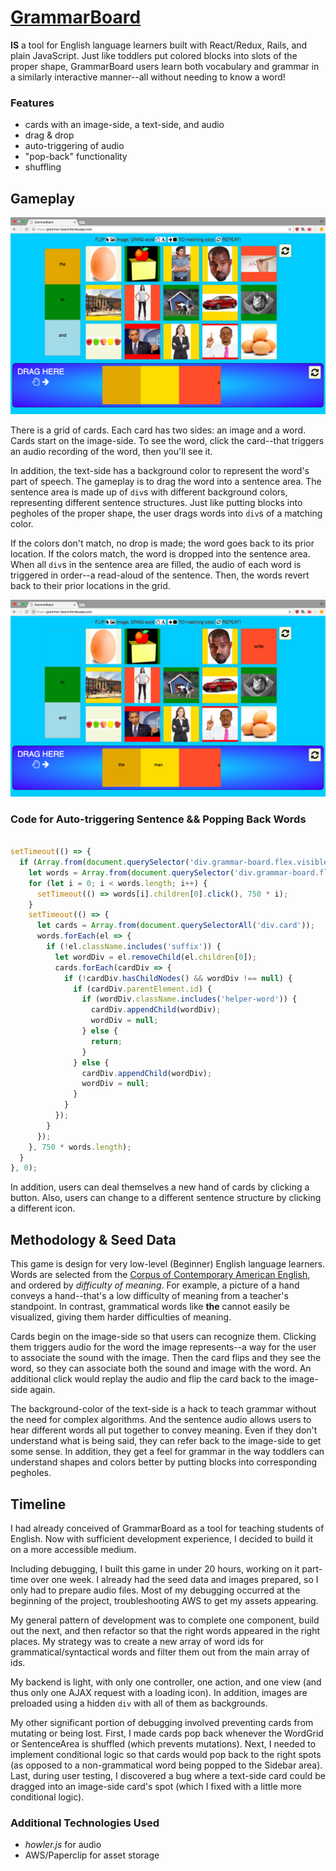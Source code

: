 # [GrammarBoard](https://grammar-board.herokuapp.com)

__IS__ a tool for English language learners built with React/Redux, Rails, and plain JavaScript. Just like toddlers put colored blocks into slots of the proper shape, GrammarBoard users learn both vocabulary and grammar in a similarly interactive manner--all without needing to know a word!

### Features

* cards with an image-side, a text-side, and audio
* drag & drop
* auto-triggering of audio
* "pop-back" functionality
* shuffling

## Gameplay

![grammar-board](https://github.com/English3000/GrammarBoard/blob/master/grammar-board.png)

There is a grid of cards. Each card has two sides: an image and a word. Cards start on the image-side. To see the word, click the card--that triggers an audio recording of the word, then you'll see it.

In addition, the text-side has a background color to represent the word's part of speech. The gameplay is to drag the word into a sentence area. The sentence area is made up of `div`s with different background colors, representing different sentence structures. Just like putting blocks into pegholes of the proper shape, the user drags words into `div`s of a matching color.

If the colors don't match, no drop is made; the word goes back to its prior location. If the colors match, the word is dropped into the sentence area. When all `div`s in the sentence area are filled, the audio of each word is triggered in order--a read-aloud of the sentence. Then, the words revert back to their prior locations in the grid.

![gameplay](https://github.com/English3000/GrammarBoard/blob/master/gameplay.png)

### Code for Auto-triggering Sentence && Popping Back Words
```javascript

setTimeout(() => {
  if (Array.from(document.querySelector('div.grammar-board.flex.visible').children).every(el => el.hasChildNodes())) {
    let words = Array.from(document.querySelector('div.grammar-board.flex.visible').children);
    for (let i = 0; i < words.length; i++) {
      setTimeout(() => words[i].children[0].click(), 750 * i);
    }
    setTimeout(() => {
      let cards = Array.from(document.querySelectorAll('div.card'));
      words.forEach(el => {
        if (!el.className.includes('suffix')) {
          let wordDiv = el.removeChild(el.children[0]);
          cards.forEach(cardDiv => {
            if (!cardDiv.hasChildNodes() && wordDiv !== null) {
              if (cardDiv.parentElement.id) {
                if (wordDiv.className.includes('helper-word')) {
                  cardDiv.appendChild(wordDiv);
                  wordDiv = null;
                } else {
                  return;
                }
              } else {
                cardDiv.appendChild(wordDiv);
                wordDiv = null;
              }
            }
          });
        }
      });
    }, 750 * words.length);
  }
}, 0);

```

In addition, users can deal themselves a new hand of cards by clicking a button. Also, users can change to a different sentence structure by clicking a different icon.

## Methodology & Seed Data

This game is design for very low-level (Beginner) English language learners. Words are selected from the [Corpus of Contemporary American English](https://www.wordfrequency.info/free.asp?s=y), and ordered by _difficulty of meaning_. For example, a picture of a hand conveys a hand--that's a low difficulty of meaning from a teacher's standpoint. In contrast, grammatical words like __the__ cannot easily be visualized, giving them harder difficulties of meaning.

Cards begin on the image-side so that users can recognize them. Clicking them triggers audio for the word the image represents--a way for the user to associate the sound with the image. Then the card flips and they see the word, so they can associate both the sound and image with the word. An additional click would replay the audio and flip the card back to the image-side again.

The background-color of the text-side is a hack to teach grammar without the need for complex algorithms. And the sentence audio allows users to hear different words all put together to convey meaning. Even if they don't understand what is being said, they can refer back to the image-side to get some sense. In addition, they get a feel for grammar in the way toddlers can understand shapes and colors better by putting blocks into corresponding pegholes.

## Timeline

I had already conceived of GrammarBoard as a tool for teaching students of English. Now with sufficient development experience, I decided to build it on a more accessible medium.

Including debugging, I built this game in under 20 hours, working on it part-time over one week. I already had the seed data and images prepared, so I only had to prepare audio files. Most of my debugging occurred at the beginning of the project, troubleshooting AWS to get my assets appearing.

My general pattern of development was to complete one component, build out the next, and then refactor so that the right words appeared in the right places. My strategy was to create a new array of word ids for grammatical/syntactical words and filter them out from the main array of ids.

My backend is light, with only one controller, one action, and one view (and thus only one AJAX request with a loading icon). In addition, images are preloaded using a hidden `div` with all of them as backgrounds.

My other significant portion of debugging involved preventing cards from mutating or being lost. First, I made cards pop back whenever the WordGrid or SentenceArea is shuffled (which prevents mutations). Next, I needed to implement conditional logic so that cards would pop back to the right spots (as opposed to a non-grammatical word being popped to the Sidebar area). Last, during user testing, I discovered a bug where a text-side card could be dragged into an image-side card's spot (which I fixed with a little more conditional logic).

### Additional Technologies Used

* _howler.js_ for audio
* AWS/Paperclip for asset storage
